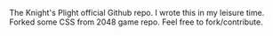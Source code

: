 The Knight's Plight official Github repo. I wrote this in my leisure time. Forked some CSS from 2048 game repo. Feel free to fork/contribute.
